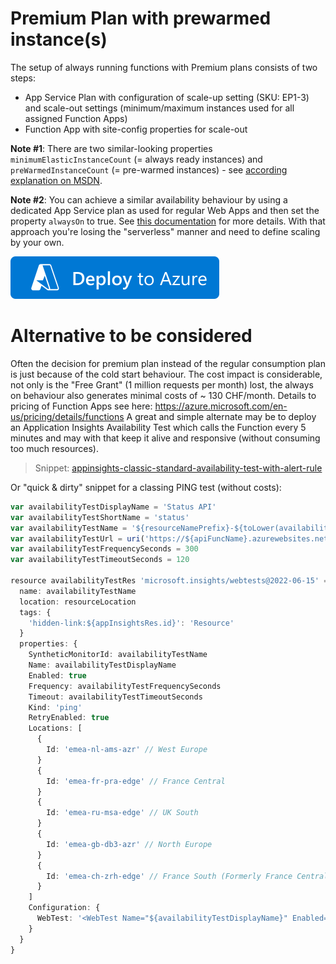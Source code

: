 ﻿# Premium Plan with prewarmed instance(s)

The setup of always running functions with Premium plans consists of two steps:
* App Service Plan with configuration of scale-up setting (SKU: EP1-3) and scale-out settings (minimum/maximum instances used for all assigned Function Apps)
* Function App with site-config properties for scale-out

**Note #1**: There are two similar-looking properties `minimumElasticInstanceCount` (= always ready instances) and `preWarmedInstanceCount` (= pre-warmed instances) - see [according explanation on MSDN](https://docs.microsoft.com/en-us/azure/azure-functions/functions-premium-plan#always-ready-instances).

**Note #2**: You can achieve a similar availability behaviour by using a dedicated App Service plan as used for regular Web Apps and then set the property `alwaysOn` to true. See [this documentation](https://docs.microsoft.com/en-us/azure/azure-functions/functions-scale#always-on) for more details. With that approach you're losing the "serverless" manner and need to define scaling by your own.

[![Deploy to Azure](https://github.com/garaio/AzureRecipes/raw/master/Resources/deploybutton.svg?sanitize=true)](https://portal.azure.com/#create/Microsoft.Template/uri/https%3A%2F%2Fraw.githubusercontent.com%2Fgaraio%2FAzureRecipes%2Fmaster%2FSnippets%2FARM%2Ffunction-prewarmed-instance-in-premium-plan%2Fazuredeploy.bicep)

# Alternative to be considered

Often the decision for premium plan instead of the regular consumption plan is just because of the cold start behaviour. The cost impact is considerable, not only is the "Free Grant" (1 million requests per month) lost, the always on behaviour also generates minimal costs of ~ 130 CHF/month. Details to pricing of Function Apps see here: https://azure.microsoft.com/en-us/pricing/details/functions
A great and simple alternate may be to deploy an Application Insights Availability Test which calls the Function every 5 minutes and may with that keep it alive and responsive (without consuming too much resources).

> Snippet: [appinsights-classic-standard-availability-test-with-alert-rule](../appinsights-classic-standard-availability-test-with-alert-rule)

Or "quick & dirty" snippet for a classing PING test (without costs):

```ts
var availabilityTestDisplayName = 'Status API'
var availabilityTestShortName = 'status'
var availabilityTestName = '${resourceNamePrefix}-${toLower(availabilityTestShortName)}-at-${resourceNameSuffix}'
var availabilityTestUrl = uri('https://${apiFuncName}.azurewebsites.net', 'api/status')
var availabilityTestFrequencySeconds = 300
var availabilityTestTimeoutSeconds = 120

resource availabilityTestRes 'microsoft.insights/webtests@2022-06-15' = {
  name: availabilityTestName
  location: resourceLocation
  tags: {
    'hidden-link:${appInsightsRes.id}': 'Resource'
  }
  properties: {
    SyntheticMonitorId: availabilityTestName
    Name: availabilityTestDisplayName
    Enabled: true
    Frequency: availabilityTestFrequencySeconds
    Timeout: availabilityTestTimeoutSeconds
    Kind: 'ping'
    RetryEnabled: true
    Locations: [
      {
        Id: 'emea-nl-ams-azr' // West Europe
      }
      {
        Id: 'emea-fr-pra-edge' // France Central
      }
      {
        Id: 'emea-ru-msa-edge' // UK South
      }
      {
        Id: 'emea-gb-db3-azr' // North Europe
      }
      {
        Id: 'emea-ch-zrh-edge' // France South (Formerly France Central)
      }
    ]
    Configuration: {
      WebTest: '<WebTest Name="${availabilityTestDisplayName}" Enabled="True" CssProjectStructure="" CssIteration="" Timeout="${availabilityTestTimeoutSeconds}" WorkItemIds="" xmlns="http://microsoft.com/schemas/VisualStudio/TeamTest/2010" Description="" CredentialUserName="" CredentialPassword="" PreAuthenticate="True" Proxy="default" StopOnError="False" RecordedResultFile="" ResultsLocale=""><Items><Request Method="GET" Version="1.1" Url="${availabilityTestUrl}" ThinkTime="0" Timeout="${availabilityTestTimeoutSeconds}" ParseDependentRequests="False" FollowRedirects="True" RecordResult="True" Cache="False" ResponseTimeGoal="0" Encoding="utf-8" ExpectedHttpStatusCode="200" ExpectedResponseUrl="" ReportingName="" IgnoreHttpStatusCode="False" /></Items></WebTest>'
    }
  }
}
```

